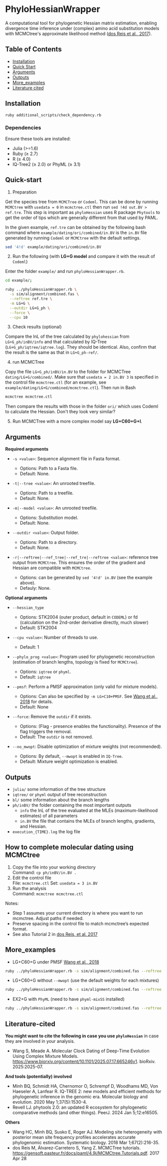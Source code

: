 # PhyloHessianWrapper

A computational tool for phylogenetic Hessian matrix estimation, enabling divergence time inference under (complex) amino acid substitution models with MCMCtree's approximate likelihood method ([dos Reis et al., 2017](#ref-dosreis_2017)).

## Table of Contents
- [Installation](#Installation)
- [Quick Start](#Quick-start)
- [Arguments](#Arguments)
- [Outputs](#Outputs)
- [More_examples](#More_examples)
- [Literature cited](#Literature-cited)

## Installation
```bash
ruby additional_scripts/check_dependency.rb
```

### Dependencies
Ensure these tools are installed:
- Julia (>=1.6)
- Ruby (≥ 2.7)
- R (≥ 4.0)
- IQ-Tree2 (≥ 2.0) or PhyML (≥ 3.1)

## Quick-start
1. Preparation

Get the species tree from `MCMCTree` or `Codeml`. This can be done by running `MCMCtree` with `usedata = 0` in `mcmctree.ctl` then run `sed !4d out.BV > ref.tre`. This step is important as `phyloHessian` uses R package `Phytools` to get the order of tips which are generally different from that used by PAML.

In the given example, `ref.tre` can be obtained by the following bash command where `example/dating/ori/combined/in.BV` is the `in.BV` file generated by running `Codeml` or `MCMCtree` with the default settings.

```bash
sed '4!d' example/dating/ori/combined/in.BV
```

2. Run the following (with **LG+G model** and compare it with the result of `Codeml`)

Enter the folder `example/` and run `phyloHessianWrapper.rb`.

```bash
cd example/;

ruby ../phyloHessianWrapper.rb \
  -s sim/alignment/combined.fas \
  --reftree ref.tre \
  -m LG+G \
  --outdir LG+G_ph \
  --force \
  --cpu 10
```

3. Check results (optional)

Compare the lnL of the tree calculated by `phylohessian` from `LG+G_ph/inBV/info` and that calculated by IQ-Tree (`LG+G_ph/iqtree/iqtree.log`). They should be identical. Also, confirm that the result is the same as that in `LG+G_ph-ref/`.

4. run MCMCTree

Copy the file `LG+G_ph/inBV/in.BV` to the folder for MCMCTree `dating/LG+G/combined/`. Make sure that `usedata = 2 in.BV 3` is specified in the control file `mcmctree.ctl` (for an example, see `example/dating/LG+G/combined/mcmctree.ctl`). Then run in Bash
```bash
mcmctree mcmctree.ctl
```

Then compare the results with those in the folder `ori/` which uses Codeml to calculate the Hessian. Don't they look very similar?

5. Run MCMCTree with a more complex model say **LG+C60+G+I**.


## Arguments
**Required arguments**
*   `-s <value>`: Sequence alignment file in Fasta format.
    *   Options: Path to a Fasta file.
    *   Default: None.

*   `-t|--tree <value>`: An unrooted treefile.
    *   Options: Path to a treefile.
    *   Default: None.

*   `-m|--model <value>`: An unrooted treefile.
    *   Options: Substitution model.
    *   Default: None.

*   `--outdir <value>`: Output folder.
    *   Options: Path to a directory.
    *   Default: None.

*  `-r|--reftree|--ref_tree|--ref_tre|--reftree <value>`: reference tree output from `MCMCtree`. This ensures the order of the gradient and Hessian are compatible with `MCMCtree`.
   *    Options: can be generated by `sed '4!d' in.BV` (see the example above).
   *    Defauly: None.
    
**Optional arguments**
*   `--hessian_type`
    *   Options: STK2004 (outer product, default in `CODEML`) or fd (calculation on the 2nd-order derivative directly, much slower)
    *   Default: STK2004

*   `--cpu <value>`: Number of threads to use.
    *   Default: 1

*   `--phylo_prog <value>`: Program used for phylogenetic reconstruction (estimation of branch lengths, topology is fixed for `MCMCtree`).
    *   Options:  `iqtree` or `phyml`.
    *   Default: `iqtree`

*   `--pmsf`: Perform a PMSF approximation (only valid for mixture models).
    *   Options: Can also be specified by `-m LG+C10+PMSF`. See [Wang et al., 2018](#ref-Wang_2018) for details.
    *   Default: None

*   `--force`: Remove the `outdir` if it exists.
    *   Options: (Flag - presence enables the functionality).  Presence of the flag triggers the removal.
    *   Default: The `outdir` is not removed.

*   `--no_mwopt`: Disable optimization of mixture weights (not recommended).
    *   Options: By default, `--mwopt` is enabled in `IQ-Tree`.
    *   Default: Mixture weight optimization is enabled.


## Outputs
- `julia/`  some information of the tree structure
- `iqtree/` or `phyml`  output of tree reconstruction
- `bl/`  some information about the branch lengths
- `ph/inBV/`  the folder containing the most important outputs
  - `info`  the lnL of the tree evaluated at the MLEs (maximum-likelihood estimates) of all parameters
  - `in.BV`  the file that contains the MLEs of branch lengths, gradients, and Hessian.
- `execution_{TIME}.log`  the log file
 
## How to complete molecular dating using MCMCtree
1. Copy the file into your working directory  
   Command: `cp ph/inBV/in.BV .`
2. Edit the control file  
   File: `mcmctree.ctl`
   Set: `usedata = 3 in.BV`
3. Run the analysis  
   Command: `mcmctree mcmctree.ctl`

Notes:  
- Step 1 assumes your current directory is where you want to run mcmctree. Adjust paths if needed.  
- Preserve spacing in the control file to match mcmctree’s expected format.
- See also Tutorial 2 in [dos Reis, et al. 2017](#ref-dosreis_2017)


## More_examples

- LG+C60+G under PMSF [Wang et al., 2018](#ref-Wang_2018)
```bash
ruby ../phyloHessianWrapper.rb -s sim/alignment/combined.fas --reftree ref.tre -m LG+C60+G+PMSF --outdir outdir --force --cpu 10
```

- LG+C60+G without `--mwopt` (use the default weights for each mixtures)
```bash
ruby ../phyloHessianWrapper.rb -s sim/alignment/combined.fas --reftree ref.tre -m LG+C60+G --outdir outdir --force --cpu 10 --no_mwopt
```

- EX2+G with `PhyML` (need to have `phyml-mixSS` installed)
```bash
ruby ../phyloHessianWrapper.rb -s sim/alignment/combined.fas --reftree ref.tre -m EX2+G --outdir outdir --force --cpu 10 --phylo_prog phyml
```


## Literature-cited
**You might want to cite the following in case you use `phyloHessian`** in case they are involved in your analysis.
-  <a id="ref-Wang_Meade_2025"></a>Wang S, Meade A. Molecular Clock Dating of Deep-Time Evolution Using Complex Mixture Models. https://www.biorxiv.org/content/10.1101/2025.07.17.665246v1. bioRxiv. 2025:2025-07.

**And tools (potentially) involved**
-  Minh BQ, Schmidt HA, Chernomor O, Schrempf D, Woodhams MD, Von Haeseler A, Lanfear R. IQ-TREE 2: new models and efficient methods for phylogenetic inference in the genomic era. Molecular biology and evolution. 2020 May 1;37(5):1530-4.
-  Revell LJ. phytools 2.0: an updated R ecosystem for phylogenetic comparative methods (and other things). PeerJ. 2024 Jan 5;12:e16505.

**Others**
-  <a id="ref-Wang_2018"></a>Wang HC, Minh BQ, Susko E, Roger AJ. Modeling site heterogeneity with posterior mean site frequency profiles accelerates accurate phylogenomic estimation. Systematic biology. 2018 Mar 1;67(2):216-35.
-  <a id="ref-dosreis_2017"></a>dos Reis M, Álvarez-Carretero S, Yang Z. MCMCTree tutorials. https://gensoft.pasteur.fr/docs/paml/4.9j/MCMCtree.Tutorials.pdf. 2017 Apr 28


